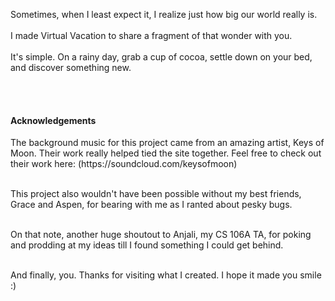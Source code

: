 Sometimes, when I least expect it, I realize just how big our world really is.
</br></br>
I made Virtual Vacation to share a fragment of that wonder with you. 
</br></br>
It's simple. On a rainy day, grab a cup of cocoa, settle down on your bed, and discover something new.

</br></br>
<h4>Acknowledgements</h4>
The background music for this project came from an amazing artist, Keys of Moon. Their work really helped tied the site together. Feel free to check out their work here:
(https://soundcloud.com/keysofmoon)</br></br>

This project also wouldn't have been possible without my best friends, Grace and Aspen, for bearing with me as I ranted about pesky bugs.</br></br>

On that note, another huge shoutout to Anjali, my CS 106A TA, for poking and prodding at my ideas till I found something I could get behind.</br></br>

And finally, you. Thanks for visiting what I created. I hope it made you smile :)
